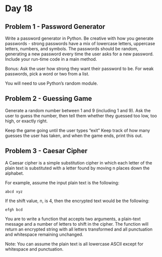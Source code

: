 # Day 18

## Problem 1 - Password Generator

Write a password generator in Python. Be creative with how you generate passwords - strong passwords
have a mix of lowercase letters, uppercase letters, numbers, and symbols. 
The passwords should be random, generating a new password every time the user asks for a new password. 
Include your run-time code in a main method.

Bonus: Ask the user how strong they want their password to be. For weak passwords, pick a word or two from a list.

You will need to use Python’s random module.

## Problem 2 - Guessing Game

Generate a random number between 1 and 9 (including 1 and 9). Ask the user to guess the number, then tell them whether they guessed too low, too high, or exactly right.

Keep the game going until the user types “exit”
Keep track of how many guesses the user has taken, and when the game ends, print this out.

## Problem 3 - Caesar Cipher

A Caesar cipher is a simple substitution cipher in which each letter of the plain text is substituted with a letter found by moving n places down the alphabet. 

For example, assume the input plain text is the following:

`abcd xyz`

If the shift value, n, is 4, then the encrypted text would be the following:

`efgh bcd`

You are to write a function that accepts two arguments, a plain-text message and a number of letters to shift in the cipher. 
The function will return an encrypted string with all letters transformed and all punctuation and whitespace remaining unchanged.

Note: You can assume the plain text is all lowercase ASCII except for whitespace and punctuation.

